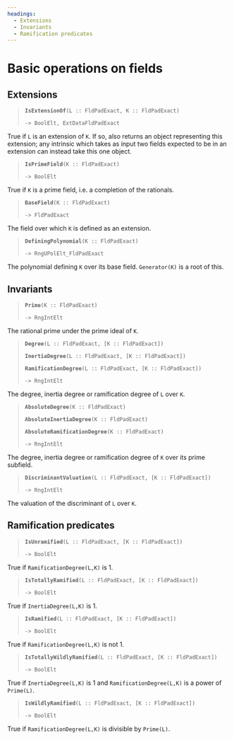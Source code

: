 ```yaml
---
headings:
  - Extensions
  - Invariants
  - Ramification predicates
---
```


# Basic operations on fields

## Extensions

> **`IsExtensionOf`**`(L :: FldPadExact, K :: FldPadExact)`
>
> `-> BoolElt, ExtDataFldPadExact`

True if `L` is an extension of `K`. If so, also returns an object representing this extension; any intrinsic which takes as input two fields expected to be in an extension can instead take this one object.

> **`IsPrimeField`**`(K :: FldPadExact)`
>
> `-> BoolElt`

True if `K` is a prime field, i.e. a completion of the rationals.

> **`BaseField`**`(K :: FldPadExact)`
>
> `-> FldPadExact`

The field over which `K` is defined as an extension.

> **`DefiningPolynomial`**`(K :: FldPadExact)`
>
> `-> RngUPolElt_FldPadExact`

The polynomial defining `K` over its base field. `Generator(K)` is a root of this.

## Invariants

> **`Prime`**`(K :: FldPadExact)`
>
> `-> RngIntElt`

The rational prime under the prime ideal of `K`.

> **`Degree`**`(L :: FldPadExact, [K :: FldPadExact])`
>
> **`InertiaDegree`**`(L :: FldPadExact, [K :: FldPadExact])`
>
> **`RamificationDegree`**`(L :: FldPadExact, [K :: FldPadExact])`
>
> `-> RngIntElt`

The degree, inertia degree or ramification degree of `L` over `K`.

> **`AbsoluteDegree`**`(K :: FldPadExact)`
>
> **`AbsoluteInertiaDegree`**`(K :: FldPadExact)`
>
> **`AbsoluteRamificationDegree`**`(K :: FldPadExact)`
>
> `-> RngIntElt`

The degree, inertia degree or ramification degree of `K` over its prime subfield.

> **`DiscriminantValuation`**`(L :: FldPadExact, [K :: FldPadExact])`
>
> `-> RngIntElt`

The valuation of the discriminant of `L` over `K`.

## Ramification predicates

> **`IsUnramified`**`(L :: FldPadExact, [K :: FldPadExact])`
>
> `-> BoolElt`

True if `RamificationDegree(L,K)` is 1.

> **`IsTotallyRamified`**`(L :: FldPadExact, [K :: FldPadExact])`
>
> `-> BoolElt`

True if `InertiaDegree(L,K)` is 1.

> **`IsRamified`**`(L :: FldPadExact, [K :: FldPadExact])`
>
> `-> BoolElt`

True if `RamificationDegree(L,K)` is not 1.

> **`IsTotallyWildlyRamified`**`(L :: FldPadExact, [K :: FldPadExact])`
>
> `-> BoolElt`

True if `InertiaDegree(L,K)` is 1 and `RamificationDegree(L,K)` is a power of `Prime(L)`.

> **`IsWildlyRamified`**`(L :: FldPadExact, [K :: FldPadExact])`
>
> `-> BoolElt`

True if `RamificationDegree(L,K)` is divisible by `Prime(L)`.
